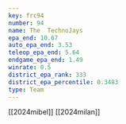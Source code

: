```yaml
---
key: frc94
number: 94
name: The  TechnoJays
epa_end: 10.67
auto_epa_end: 3.53
teleop_epa_end: 5.64
endgame_epa_end: 1.49
winrate: 0.5
district_epa_rank: 333
district_epa_percentile: 0.3483
type: Team
---
```

[[2024mibel]]
[[2024milan]]

